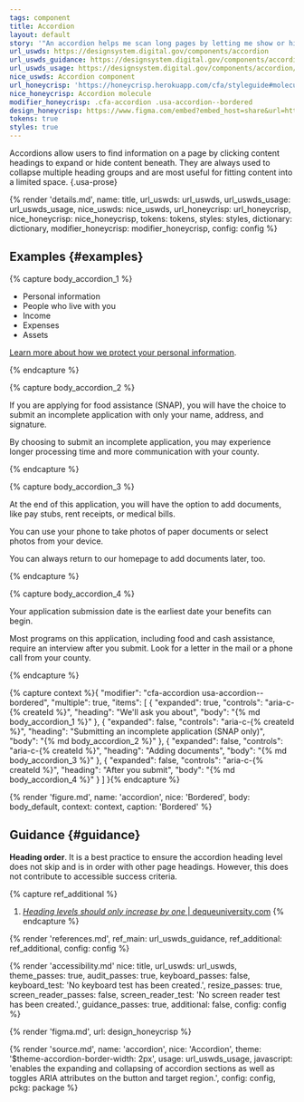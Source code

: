 ```yaml
---
tags: component
title: Accordion
layout: default
story: '"An accordion helps me scan long pages by letting me show or hide information."'
url_uswds: https://designsystem.digital.gov/components/accordion
url_uswds_guidance: https://designsystem.digital.gov/components/accordion/#guidance
url_uswds_usage: https://designsystem.digital.gov/components/accordion/#using-the-accordion-component-2
nice_uswds: Accordion component
url_honeycrisp: 'https://honeycrisp.herokuapp.com/cfa/styleguide#molecules-accordion'
nice_honeycrisp: Accordion molecule
modifier_honeycrisp: .cfa-accordion .usa-accordion--bordered
design_honeycrisp: https://www.figma.com/embed?embed_host=share&url=https%3A%2F%2Fwww.figma.com%2Ffile%2FsQQqaoeuOPpm43wLlYfyEo%2FHoneycrisp-Design-System%3Ftype%3Ddesign%26node-id%3D5002%253A536%26mode%3Ddesign%26t%3DwZwR9bNLbdvqwaT5-1
tokens: true
styles: true
---
```


<!-- INTRO -->

Accordions allow users to find information on a page by clicking content headings to expand or hide content beneath. They are always used to collapse multiple heading groups and are most useful for fitting content into a limited space. {.usa-prose}

<!-- DETAILS -->

{% render 'details.md',
  name: title,
  url_uswds: url_uswds,
  url_uswds_usage: url_uswds_usage,
  nice_uswds: nice_uswds,
  url_honeycrisp: url_honeycrisp,
  nice_honeycrisp: nice_honeycrisp,
  tokens: tokens,
  styles: styles,
  dictionary: dictionary,
  modifier_honeycrisp: modifier_honeycrisp,
  config: config %}

## Examples {#examples}

{% capture body_accordion_1 %}

* Personal information
* People who live with you
* Income
* Expenses
* Assets

[Learn more about how we protect your personal information](#).

{% endcapture %}

{% capture body_accordion_2 %}

If you are applying for food assistance (SNAP), you will have the choice to submit an incomplete application with only your name, address, and signature.

By choosing to submit an incomplete application, you may experience longer processing time and more communication with your county.

{% endcapture %}

{% capture body_accordion_3 %}

At the end of this application, you will have the option to add documents, like pay stubs, rent receipts, or medical bills.

You can use your phone to take photos of paper documents or select photos from your device.

You can always return to our homepage to add documents later, too.

{% endcapture %}

{% capture body_accordion_4 %}

Your application submission date is the earliest date your benefits can begin.

Most programs on this application, including food and cash assistance, require an interview after you submit. Look for a letter in the mail or a phone call from your county.

{% endcapture %}

{% capture context %}{
  "modifier": "cfa-accordion usa-accordion--bordered",
  "multiple": true,
  "items": [
    {
      "expanded": true,
      "controls": "aria-c-{% createId %}",
      "heading": "We'll ask you about",
      "body": "{% md body_accordion_1 %}"
    },
    {
      "expanded": false,
      "controls": "aria-c-{% createId %}",
      "heading": "Submitting an incomplete application (SNAP only)",
      "body": "{% md body_accordion_2 %}"
    },
    {
      "expanded": false,
      "controls": "aria-c-{% createId %}",
      "heading": "Adding documents",
      "body": "{% md body_accordion_3 %}"
    },
    {
      "expanded": false,
      "controls": "aria-c-{% createId %}",
      "heading": "After you submit",
      "body": "{% md body_accordion_4 %}"
    }
  ]
}{% endcapture %}

{% render 'figure.md', name: 'accordion', nice: 'Bordered', body: body_default, context: context, caption: 'Bordered' %}

<!-- GUIDANCE -->

## Guidance {#guidance}

**Heading order**. It is a best practice to ensure the accordion heading level does not skip and is in order with other page headings. However, this does not contribute to accessible success criteria.

{% capture ref_additional %}
1. <a href="https://dequeuniversity.com/rules/axe/4.7/heading-order?application=AxeEdge" target="_blank" rel="noopener nofollow" class="usa-link--external"><cite>Heading levels should only increase by one</cite> | dequeuniversity.com</a>
{% endcapture %}

{% render 'references.md', ref_main: url_uswds_guidance, ref_additional: ref_additional, config: config %}

<!-- ACCESSIBILITY -->

{% render 'accessibility.md'
  nice: title,
  url_uswds: url_uswds,
  theme_passes: true,
  audit_passes: true,
  keyboard_passes: false,
  keyboard_test: 'No keyboard test has been created.',
  resize_passes: true,
  screen_reader_passes: false,
  screen_reader_test: 'No screen reader test has been created.',
  guidance_passes: true,
  additional: false,
  config: config %}

<!-- DESIGN -->

{% render 'figma.md', url: design_honeycrisp %}

<!-- SOURCE -->

{% render 'source.md', name: 'accordion', nice: 'Accordion', theme: '$theme-accordion-border-width: 2px', usage: url_uswds_usage, javascript: 'enables the expanding and collapsing of accordion sections as well as toggles ARIA attributes on the button and target region.', config: config, pckg: package %}
